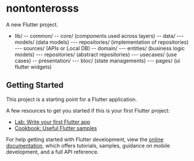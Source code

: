 # nontonterosss

A new Flutter project.

- lib/
    -- common/
    -- core/ (components used across layers)
    -- data/
        --- models/ (data models)
        --- repositories/ (implementation of repositories)
        --- sources/ (APIs or Local DB)
    -- domain/
        --- entities/ (business logic models)
        --- repositories/ (abstract repositories)
        --- usecases/ (use cases)
    -- presentation/
        --- bloc/ (state managements)
        --- pages/ (ui flutter widgets)

## Getting Started

This project is a starting point for a Flutter application.

A few resources to get you started if this is your first Flutter project:

- [Lab: Write your first Flutter app](https://docs.flutter.dev/get-started/codelab)
- [Cookbook: Useful Flutter samples](https://docs.flutter.dev/cookbook)

For help getting started with Flutter development, view the
[online documentation](https://docs.flutter.dev/), which offers tutorials,
samples, guidance on mobile development, and a full API reference.
